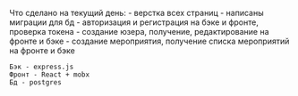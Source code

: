    Что сделано на текущий день:
    - верстка всех страниц
    - написаны миграции для бд
    - авторизация и регистрация на бэке и фронте, проверка токена
    - создание юзера, получение, редактирование на фронте и бэке
    - создание мероприятия, получение списка мероприятий на фронте и бэке
    
    Бэк - express.js
    Фронт - React + mobx
    Бд - postgres
    

